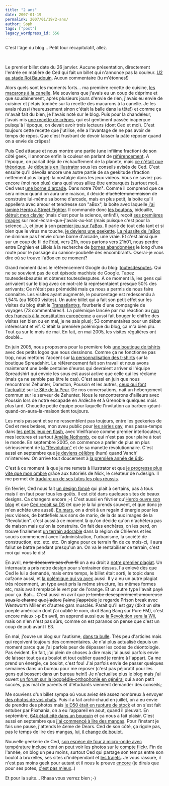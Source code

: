 ```yaml
---
title: "2 ans"
date: 2007-01-19
permalink: 2007/01/19/2-ans/
author: Soph
tags: ["post"]
legacy_wordpress_id: 556
---
```


C'est l'âge du blog... Petit tour récapitulatif, allez.

<img src="https://64k.be/wp-content/uploads/2006/geek/64kv1.jpg" alt="" /> <img src="https://64k.be/wp-content/uploads/2006/geek/64kv2.jpg" alt="" />

<!-- excerpt -->

Le premier billet date du 26 janvier. Aucune présentation, directement l'entrée en matière de Ced qui fait un billet qui n'annonce pas la couleur. [U2 au stade Roi Baudouin](http://64k.be/index.php/2005/01/26/2-u2-au-stade-roi-baudoin). Aucun commentaire (tu m'étonnes!)

Alors quels sont les moments forts... ma première recette de cuisine, [les macarons à la canelle](http://64k.be/index.php/2005/01/28/7-sequence-mamy). Me souviens que j'avais eu un coup de déprime et que soudainement, après plusieurs jours d'envie de rien, j'avais eu envie de cuisiner et j'étais tombée sur la recette des macarons à la canelle. Je les avais réussi (heureusement sinon c'était la balle dans la tête!) et comme ça m'avait fait du bien, je l'avais noté sur le blog. Puis pour la chandeleur, j'avais mis [une recette de crêpes](http://64k.be/index.php/2005/02/02/9-cest-la-chandeleur), qui est gentiment passée inaperçue puisqu'à l'époque, on devait avoir trois lecteurs (dont Ced et moi). C'est toujours cette recette que j'utilise, elle a l'avantage de ne pas avoir de temps de repos. Que c'est frustrant de devoir laisser la pâte reposer quand on a envie de crêpes!

Puis Ced attaque et nous montre une partie (une infiiime fraction) de son côté geek, il annonce enfin la couleur en parlant de [référencement](http://64k.be/index.php/2005/02/24/30-optimiser-son-site-pour-le-referencement).  A l'époque, on parlait déjà de réchauffement de la planète, mais [ce n'était que théorique](http://64k.be/index.php/2005/03/02/43-il-neige-encore). Je [débutais en Illustrator](http://64k.be/index.php/2005/03/09/61-yeah-baby-yeah) sous les conseils avisés de Ced. C'est ensuite qu'il dévoila encore une autre partie de sa geekitude (fraction nettement plus large): la nostalgie dans les jeux videos. Vous ne saviez pas encore (moi non plus) dans quoi vous alliez être embarqués (surtout moi). Ced veut [une borne d'arcade](http://64k.be/index.php/2005/03/30/93-une-borne-darcade-a-la-maison). Dans notre 70m². Comme il comprend que ce sera mieux quand on aura une maison, il décide <del>d'acheter une maison</del> de construire lui-même sa borne d'arcade, mais en plus petit, la boite qu'il appellera avec amour et tendresse son "aBox", la boite avec laquelle [j'ai laminé Herdo à Street Fighter](http://64k.be/index.php/gallery/la-fete/annif-ced-200/abox2#gallery). Il commande donc [les boutons](http://64k.be/index.php/2005/04/05/97-commande-chez-xgaming),  bidouille, [détruit mon clavier](http://64k.be/index.php/2005/04/14/115-arcade-box-les-premieres-photos) (mais c'est pour la science, enfin!!), reçoit [ses premières images](http://64k.be/index.php/2005/04/26/124-abox-limage-sur-la-tv) sur mon-écran-que-j'avais-au-kot (mais puisque c'est pour la science...), et joue à son [premier jeu sur l'aBox](http://64k.be/index.php/2005/04/28/129-abox-laffichage-est-ok). Il parle de tout cela tant et si bien que le virus me touche, [je deviens une geekette](http://64k.be/index.php/2005/04/13/111-parce-que-nous-sommes-des-femmes). [La réussite de l'aBox](http://64k.be/index.php/2005/05/19/152-abox-quelques-screenshots) ne diminue pas l'envie d'une borne d'arcade, une vraie. Et c'est ainsi que sur un coup de fil de [Fripi](http://www.fripi.com/), vers 21h, nous partons vers 21h01, nous perdre entre Enghien et Lillois à la recherche de [bornes abandonnées](http://64k.be/index.php/2005/05/10/143-voila-comment-finissent-les-bornes-d-arcade) le long d'une route pour le passage du camion-poubelle des encombrants. Oserai-je vous dire où se trouve l'aBox en ce moment?

Grand moment dans le référencement Google du blog: [toutesdesputes](http://64k.be/index.php/2005/05/19/150-google-est-parfois-etrange). Qui ne se souvient pas de cet épisode machiste de Google. Tapez toutesdesbeautés et obtenez toutesdesputes. A ce moment là, les gens qui arrivaient sur le blog avec ce mot-clé là représentaient  presque 50% des arrivants; Ce n'était pas prémédité mais ça nous a permis de nous faire connaitre. Les visites ayant augmenté, le pourcentage est redescendu à 1,54% (ou 16000 visites). Un autre billet qui a fait son petit effet sur les visites du blog était le [Transatlantys](http://64k.be/index.php/2005/05/25/159-transatlantys-aller-a-new-york-en-train), fourberie d'une compagnie de voyages (73 commentaires!). La polémique lancée par ma réaction au [non des français à la constitution européenne](http://64k.be/index.php/2005/05/30/164-non-a-l-europe-a-55) a aussi fait bouger le chiffre des visites (en bien ou en mal, je ne sais plus); 53 commentaires pour un débat intéressant et vif. C'était la première polémique du blog, ça m'a bien plu. Tout ça sur le mois de mai. En fait, en mai 2005, les visites régulières ont doublé...

En juin 2005, nous proposons pour la première fois [une boutique de tshirts](http://64k.be/index.php/2005/06/06/180-une-nouveaute-de-poids-sur-64k) avec des petits logos que nous dessinons. Comme ça ne fonctionne pas trop, nous mettons l'accent sur [la personnalisation des t-shirts](http://www.spreadshirt.net/shop.php?sid=44011&amp;affiliate=23735) sur la boutique Spreadshirt. Le référencement fait son travail et nous avons maintenant une belle centaine d'euros qui devraient arriver si l'équipe Spreadshirt qui envoie les sous est aussi active que celle qui les réclame (mais ça ne semble pas être le cas). C'est aussi en juin que nous rencontrons Zehunter, Damston, Poussin et les autres, [ceux qui font l'actualité](http://64k.be/index.php/2005/06/22/200-le-site-de-la-peur) sur [le Site de la Peur](http://www.sitedelapeur.com/). De nos conversations, nait un hébergement commun sur le serveur de Zehunter. Nous le rencontrerons d'ailleurs avec Poussin lors de notre escapade en Ardèche et à Grenoble quelques mois plus tard. Chouette petite équipe pour laquelle l'invitation au barbec-géant-quand-on-aura-la-maison tient toujours.

Les mois passent et se ne ressemblent pas toujours, entre les geekeries de Ced et mes betises, mon aveu public pour [les séries gay](http://64k.be/index.php/2005/08/01/256-queer-as-folk), mes passe-temps dans [les petits jeux en flash](http://64k.be/index.php/2005/07/28/251-machinasoup), avec Vieilfrance comme premier interlocuteur, mes lectures et surtout [Amélie Nothomb](http://64k.be/index.php/2005/08/25/268-acide-sulfurique), ce qui n'est pas pour plaire à tout le monde. En septembre 2005, on commence a parler de plus en plus sérieusement de [la "Revolution"](http://64k.be/index.php/2005/09/21/281-la-manette-de-la-revolution-en-video) et de sa manette révolutionnaire. C'est aussi en septembre que [je deviens célèbre](http://64k.be/index.php/2005/09/06/274-soph-superstar) (hum) quand Vanch' m'interview. On arrive tout doucement à [la première année de 64k](http://64k.be/index.php/2006/01/28/339-un-an).

C'est à ce moment là que je me remets à Illustrator et que [je progresse plus vite que mon ombre](http://64k.be/index.php/2006/01/02/325-ndesign) grâce aux tutoriels de Nick, le créateur de n.design. Il me permet de [traduire un de ses tutos les plus réussis](http://64k.be/index.php/2006/01/05/327-tutoriel-pour-dessiner-sur-base-d-une-photo-avec-illustrator).

En février, Ced nous fait [un design foncé](http://64k.be/index.php/2006/02/21/341-tout-nouveau-tout-beau) qui plait à certains, pas à tous mais il en faut pour tous les goûts. Il est cité dans quelques sites de beaux designs. Ca changera encore ;-) C'est aussi en février qu'[Herdo ouvre son blog](http://herdo.be/blog/) et que [Ced reçoit sa DS](http://64k.be/index.php/2006/02/21/372-copine-de-geek-inside) (et que je la lui prends souvent, et que donc je m'en achète une aussi). [En mars](http://64k.be/index.php/2006/03), on a droit à un regain d'énergie pour les jeux videos, de battlefiels aux sons de mario, de la ds aux images de la "Revolution". c'est aussi à ce moment là qu'on décide qu'on n'achètera pas de maison mais qu'on la construira. On fait des enchères, on les perd, on trouve finalement [un terrain adorable](http://64k.be/index.php/2006/03/17/413-round-1-you-win) dans la région de Chièvres et les soucis commencent avec l'administration, l'urbanisme, la société de construction, etc. etc. etc. On signe pour ce terrain fin de ce mois-ci, il aura fallut se battre pendant presqu'un an. On va le rentabiliser ce terrain, c'est moi qui vous le dis!

En avril, <del>ne te découvre pas d'un fil</del> on a eu droit à [notre premier plagiat](http://64k.be/index.php/2006/04/08/428-pas-contents). Un internaute a pris notre design pour s'entrainer dessus, l'a enlevé dès que Ced le lui a demandé, mais entre temps, le billet était sorti, le topic dans cafzone aussi, et [la polémique qui va avec](http://64k.be/index.php/2006/04/10/431-sur-cafzone-tant-que-le-dredi-va) aussi. Il y a eu un autre plagiat très récemment, un type avait pris la même structure, les mêmes formes etc, mais avait remplacé le vert par de l'orange. Et un autre type l'avait payé pour ça. Bah... C'est aussi en avril que <del>je tombe desespérément amoureuse</del> <del>sous le charme</del> <del>que j'adore</del> <del>j'aime</del> <del>j'apprécie</del> je regarde Prison break avec Wentworth Miller et d'autres gars musclés. Parait qu'il est gay (dixit un site poeple américain dont j'ai oublié le nom, dixit Bang Bang sur Pure FM), c'est encore mieux :-p En avril, on apprend aussi que [la Revolution sera la Wii](http://64k.be/index.php/2006/04/29/440-nintendo-wii-juste-un-buzz-avant-l-e3), mais on n'en n'est pas sûrs, comme on est paranos on pense que c'est un coup de pub avant l'E3.

En mai, j'ouvre un blog sur l'autisme, [dans ta bulle](http://danstabulle.64k.be/). Très peu d'articles mais qui reçoivent toujours des commentaires. Je n'ai plus actualisé depuis un moment parce que j'ai parfois peur de dépasser les codes de déontologie. Pas évident. En fait, j'ai plein de choses à dire mais j'ai aussi parfois envie de laisser tout ça au boulot et tout oublier quand je rentre à l'appart. Ca me prend un énergie, ce boulot, c'est fou! J'ai parfois envie de passer quelques semaines dans un bureau pour me reposer (c'est pas péjoratif pour les gens qui bossent dans un bureau hein!) Je n'actualise plus le blog mais j'ai ouvert [un forum sur la logopédie-orthophonie en général](http://danstabulle.64k.be/forum/index.php) qui a son petit succès, pas mal de parents et d'étudiants viennent demander des conseils;

Me souviens d'un billet sympa où vous aviez été assez nombreux à envoyer [des photos de vos chats](http://64k.be/index.php/2006/07/25/487-mhoooo-qu-il-est-mignoooon). Puis il a fait archi-chaud en juillet, on a eu envie de prendre des photos mais [le D50 était en rupture de stock](http://64k.be/index.php/2006/07/27/489-le-nikon-d50-en-rupture) et on s'est fait entuber par Pixmania, on a eu l'appareil en aout, quand il pleuvait. En septembre, [64k était cité dans un bouquin](http://64k.be/index.php/2006/09/05/514-64k-cite-dans-le-livre-je-cree-mon-blog) et ça nous a fait plaisir. C'est aussi en septembre que [j'ai commencé à lire des mangas](http://64k.be/index.php/2006/09/15/522-lectures). Pour l'instant je fais une pause, j'attends le 4eme de Dears. Ced de son côté, ça rigole pas, pas le temps de lire des mangas, lui, [il change de boulot](http://64k.be/index.php/2006/09/25/526-changement-de-boulot).

Nouvelle geekerie de Ced, [son espèce de four à micro-onde avec température incluse](http://64k.be/index.php/2006/10/15/546-mini-pc) dont on peut voir les photos sur [le compte flickr](http://www.flickr.com/photos/64k/sets/72157594329233235/). Fin de l'année, on blog un peu moins, surtout Ced qui partage son temps entre son boulot à bruxelles, ses sites d'indépendant et [les trajets](http://64k.be/index.php/2006/11/30/565-multinova-6f). Je vous rassure, il n'est pas moins geek pour autant et il nous le prouve [encore](http://64k.be/index.php/2007/01/06/584-glitter-beep-joystick-pop) (je dirais que pour ses potes, [c'est pas mieux](http://64k.be/index.php/2006/12/22/577-64k-sur-la-wii)..)

Et pour la suite... Rhaaa vous verrez bien ;-)
